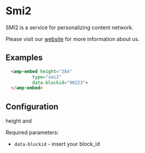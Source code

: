 <!---
Copyright 2017 The AMP HTML Authors. All Rights Reserved.

Licensed under the Apache License, Version 2.0 (the "License");
you may not use this file except in compliance with the License.
You may obtain a copy of the License at

      http://www.apache.org/licenses/LICENSE-2.0

Unless required by applicable law or agreed to in writing, software
distributed under the License is distributed on an "AS-IS" BASIS,
WITHOUT WARRANTIES OR CONDITIONS OF ANY KIND, either express or implied.
See the License for the specific language governing permissions and
limitations under the License.
-->

# Smi2

SMI2 is a service for personalizing content network.

Please visit our [website](https://smi2.net) for more information about us.

## Examples

```html
  <amp-embed height="284"
          type="smi2"
          data-blockid="90223">
  </amp-embed>

```

## Configuration

height and

Required parameters:

- `data-blockid` - insert your block_id 